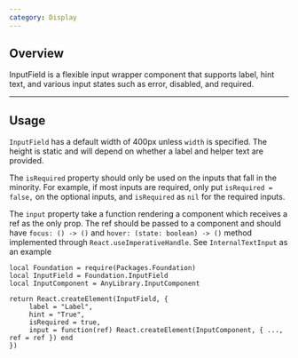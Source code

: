 ```yaml
---
category: Display
---
```


## Overview

InputField is a flexible input wrapper component that supports label, hint text, 
and various input states such as error, disabled, and required.

---

## Usage

`InputField` has a default width of 400px unless `width` is specified. The height is static and will depend on whether a label and helper text are provided.

The `isRequired` property should only be used on the inputs that fall in the minority. For example, if most inputs are required, only put `isRequired = false,` on the optional inputs, and `isRequired` as `nil` for the required inputs.

The `input` property take a function rendering a component which receives a ref as the only prop. 
The ref should be passed to a component and should have `focus: () -> ()` and `hover: (state: boolean) -> ()` method implemented through `React.useImperativeHandle`. See `InternalTextInput` as an example


```luau
local Foundation = require(Packages.Foundation)
local InputField = Foundation.InputField
local InputComponent = AnyLibrary.InputComponent

return React.createElement(InputField, {
     label = "Label",
     hint = "True",
     isRequired = true,
     input = function(ref) React.createElement(InputComponent, { ..., ref = ref }) end
})
```
